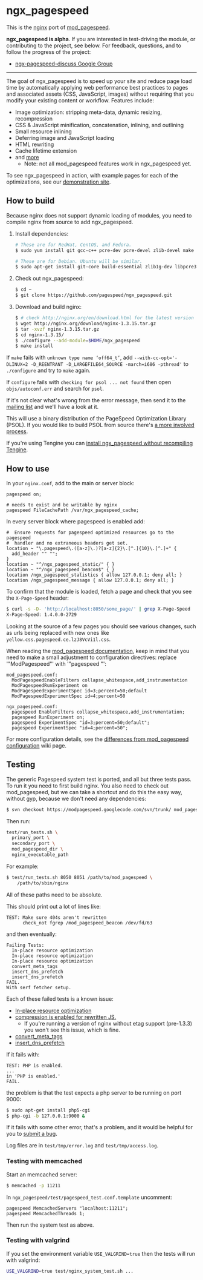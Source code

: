 # ngx_pagespeed

This is the [nginx](http://nginx.org/) port of
[mod_pagespeed](https://developers.google.com/speed/pagespeed/mod).

**ngx_pagespeed is alpha**. If you are interested in test-driving the module, or
contributing to the project, see below. For feedback, questions, and to follow
the progress of the project:

- [ngx-pagespeed-discuss Google Group](https://groups.google.com/forum/#!forum/ngx-pagespeed-discuss)

---

The goal of ngx_pagespeed is to speed up your site and reduce page load time by
automatically applying web performance best practices to pages and associated
assets (CSS, JavaScript, images) without requiring that you modify your existing
content or workflow. Features include:

- Image optimization: stripping meta-data, dynamic resizing, recompression
- CSS & JavaScript minification, concatenation, inlining, and outlining
- Small resource inlining
- Deferring image and JavaScript loading
- HTML rewriting
- Cache lifetime extension
- and [more](https://developers.google.com/speed/docs/mod_pagespeed/config_filters)
  - Note: not all mod_pagespeed features work in ngx_pagespeed yet.

To see ngx_pagespeed in action, with example pages for each of the
optimizations, see our <a href="http://ngxpagespeed.com">demonstration site</a>.

## How to build

Because nginx does not support dynamic loading of modules, you need to compile
nginx from source to add ngx_pagespeed.

1. Install dependencies:

   ```bash
   # These are for RedHat, CentOS, and Fedora.
   $ sudo yum install git gcc-c++ pcre-dev pcre-devel zlib-devel make

   # These are for Debian. Ubuntu will be similar.
   $ sudo apt-get install git-core build-essential zlib1g-dev libpcre3 libpcre3-dev
   ```

2. Check out ngx_pagespeed:

   ```bash
   $ cd ~
   $ git clone https://github.com/pagespeed/ngx_pagespeed.git
   ```

3. Download and build nginx:

   ```bash
   $ # check http://nginx.org/en/download.html for the latest version
   $ wget http://nginx.org/download/nginx-1.3.15.tar.gz
   $ tar -xvzf nginx-1.3.15.tar.gz
   $ cd nginx-1.3.15/
   $ ./configure --add-module=$HOME/ngx_pagespeed
   $ make install
   ```

If `make` fails with `unknown type name ‘off64_t’`,
add `--with-cc-opt='-DLINUX=2 -D_REENTRANT -D_LARGEFILE64_SOURCE -march=i686 -pthread'`
to `./configure` and try to `make` again.

If `configure` fails with `checking for psol ... not found` then open
`objs/autoconf.err` and search for `psol`.

If it's not clear what's wrong from
the error message, then send it to the [mailing
list](https://groups.google.com/forum/#!forum/ngx-pagespeed-discuss) and we'll
have a look at it.

This will use a binary distribution of the PageSpeed Optimization Library
(PSOL).  If you would like to build PSOL from source there's [a more involved
process](https://github.com/pagespeed/ngx_pagespeed/wiki/Building-PSOL-From-Source).

If you're using Tengine you can [install ngx_pagespeed without
recompiling Tengine](https://github.com/pagespeed/ngx_pagespeed/wiki/Using-ngx_pagespeed-with-Tengine).

## How to use

In your `nginx.conf`, add to the main or server block:

    pagespeed on;

    # needs to exist and be writable by nginx
    pagespeed FileCachePath /var/ngx_pagespeed_cache;

In every server block where pagespeed is enabled add:

    #  Ensure requests for pagespeed optimized resources go to the pagespeed
    #  handler and no extraneous headers get set.
    location ~ "\.pagespeed\.([a-z]\.)?[a-z]{2}\.[^.]{10}\.[^.]+" {
      add_header "" "";
    }
    location ~ "^/ngx_pagespeed_static/" { }
    location ~ "^/ngx_pagespeed_beacon$" { }
    location /ngx_pagespeed_statistics { allow 127.0.0.1; deny all; }
    location /ngx_pagespeed_message { allow 127.0.0.1; deny all; }

To confirm that the module is loaded, fetch a page and check that you see the
`X-Page-Speed` header:

```bash
$ curl -s -D- 'http://localhost:8050/some_page/' | grep X-Page-Speed
X-Page-Speed: 1.4.0.0-2729
```

Looking at the source of a few pages you should see various changes, such as
urls being replaced with new ones like `yellow.css.pagespeed.ce.lzJ8VcVi1l.css`.

When reading the [mod_pagespeed
documentation](https://developers.google.com/speed/docs/mod_pagespeed/using_mod),
keep in mind that you need to make a small adjustment to configuration
directives: replace '"ModPagespeed"' with '"pagespeed "':

    mod_pagespeed.conf:
      ModPagespeedEnableFilters collapse_whitespace,add_instrumentation
      ModPagespeedRunExperiment on
      ModPagespeedExperimentSpec id=3;percent=50;default
      ModPagespeedExperimentSpec id=4;percent=50

    ngx_pagespeed.conf:
      pagespeed EnableFilters collapse_whitespace,add_instrumentation;
      pagespeed RunExperiment on;
      pagespeed ExperimentSpec "id=3;percent=50;default";
      pagespeed ExperimentSpec "id=4;percent=50";

For more configuration details, see the [differences from mod_pagespeed
configuration](https://github.com/pagespeed/ngx_pagespeed/wiki/Configuration-differences-from-mod_pagespeed)
wiki page.

## Testing

The generic Pagespeed system test is ported, and all but three tests pass.  To
run it you need to first build nginx.  You also need to check out mod_pagespeed,
but we can take a shortcut and do this the easy way, without gyp, because we
don't need any dependencies:

```bash
$ svn checkout https://modpagespeed.googlecode.com/svn/trunk/ mod_pagespeed
```

Then run:

```bash
test/run_tests.sh \
  primary_port \
  secondary_port \
  mod_pagespeed_dir \
  nginx_executable_path
```

For example:

```bash
$ test/run_tests.sh 8050 8051 /path/to/mod_pagespeed \
    /path/to/sbin/nginx
```

All of these paths need to be absolute.

This should print out a lot of lines like:

    TEST: Make sure 404s aren't rewritten
          check_not fgrep /mod_pagespeed_beacon /dev/fd/63

and then eventually:

    Failing Tests:
      In-place resource optimization
      In-place resource optimization
      In-place resource optimization
      convert_meta_tags
      insert_dns_prefetch
      insert_dns_prefetch
    FAIL.
    With serf fetcher setup.

Each of these failed tests is a known issue:
 - [In-place resource
   optimization](https://github.com/pagespeed/ngx_pagespeed/issues/42)
 - [compression is enabled for rewritten JS.](
    https://github.com/pagespeed/ngx_pagespeed/issues/70)
   - If you're running a version of nginx without etag support (pre-1.3.3) you
     won't see this issue, which is fine.
 - [convert_meta_tags](https://github.com/pagespeed/ngx_pagespeed/issues/56)
 - [insert_dns_prefetch](https://github.com/pagespeed/ngx_pagespeed/issues/114)

If it fails with:

    TEST: PHP is enabled.
    ...
    in 'PHP is enabled.'
    FAIL.

the problem is that the test expects a php server to be running on port 9000:

```bash
$ sudo apt-get install php5-cgi
$ php-cgi -b 127.0.0.1:9000 &
```

If it fails with some other error, that's a problem, and it would be helpful for
you to [submit a bug](https://github.com/pagespeed/ngx_pagespeed/issues/new).

Log files are in `test/tmp/error.log` and `test/tmp/access.log`.

### Testing with memcached

Start an memcached server:

```bash
$ memcached -p 11211
```

In `ngx_pagespeed/test/pagespeed_test.conf.template` uncomment:

    pagespeed MemcachedServers "localhost:11211";
    pagespeed MemcachedThreads 1;

Then run the system test as above.

### Testing with valgrind

If you set the environment variable `USE_VALGRIND=true` then the tests will run
with valgrind:

```bash
USE_VALGRIND=true test/nginx_system_test.sh ...
```